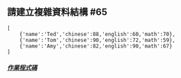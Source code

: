 ## 請建立複雜資料結構 #65
```
[
    {'name':'Ted','chinese':88,'english':60,'math':70},
    {'name':'Tom','chinese':90,'english':72,'math':59},
    {'name':'Amy','chinese':82,'english':90,'math':67}
]
```
##### [作業程式碼](https://github.com/TedTian0502/Ted_window/blob/main/%E7%B5%90%E6%A7%8B/_complex.ipynb)